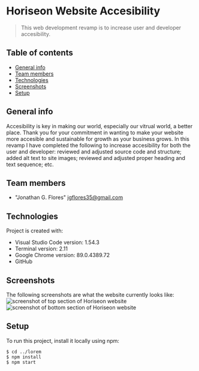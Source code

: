# Horiseon Website Accesibility
> This web development revamp is to increase user and developer accesibility.

## Table of contents
* [General info](#general-info)
* [Team members](#team-members)
* [Technologies](#technologies)
* [Screenshots](#screenshots)
* [Setup](#setup)

## General info
Accesibility is key in making our world, especially our vitrual world, a better place. Thank you for your commitment in wanting to make your website more accesible and sustainable for growth as your business grows. In this revamp I have completed the following to increase accesibility for both the user and developer: reviewed and adjusted source code and structure; added alt text to site images; reviewed and adjusted proper heading and text sequence; etc.

## Team members
* "Jonathan G. Flores" <jgflores35@gmail.com>
	
## Technologies
Project is created with:
* Visual Studio Code version: 1.54.3
* Terminal version: 2.11
* Google Chrome version: 89.0.4389.72
* GitHub

## Screenshots
The following screenshots are what the website currently looks like:
![screenshot of top section of Horiseon website](https://github.com/brownradical/horiseon/Develop/assets/images/read-me-pic-1.png)
![screenshot of bottom section of Horiseon website](https://github.com/brownradical/horiseon/Develop/assets/images/read-me-pic-2.png)
	
## Setup
To run this project, install it locally using npm:

```
$ cd ../lorem
$ npm install
$ npm start
```